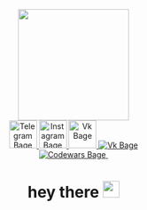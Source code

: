 <div id="header" align="center">
  <img src="https://media.giphy.com/media/juua9i2c2fA0AIp2iq/giphy.gif" width="200"/>
</div>
<div id="badges" align="center">
  <a href="t.me/comebackmagistr"> <img src="https://i.imgur.com/sSuB0yd.png" width="50" alt="Telegram Bage"/> </a>
  <a href="instagram.com/chuprikov__"> <img src="https://i.imgur.com/BUTgEVZ.png" width="50" alt="Instagram Bage"/> </a>
  <a href="vk.com/rehmann97"> <img src="https://i.imgur.com/yZMuyFT.png" width="50" alt="Vk Bage"/> </a>
   <a href="vk.com/rehmann97"> <img src="https://i.imgur.com/yZMuyFT.png" alt="Vk Bage"/> </a>
  <br />
 <a href="https://www.codewars.com/users/comebackmagistr"> <img src="https://www.codewars.com/users/comebackmagistr/badges/micro" alt="Codewars Bage"/> </a>
  <img src="https://komarev.com/ghpvc/?username=comebackmagistr&style=flat-square&color=blue" alt=""/>
  <h1>
  hey there
  <img src="https://media.giphy.com/media/hvRJCLFzcasrR4ia7z/giphy.gif" width="30px"/>
</h1>
  </div>
  

